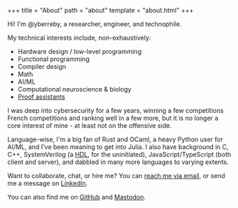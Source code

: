 +++
title = "About"
path = "about"
template = "about.html"
+++

Hi! I'm @yberreby, a researcher, engineer, and technophile.


My technical interests include, non-exhaustively:

- Hardware design / low-level programming
- Functional programming
- Compiler design
- Math
- AI/ML
- Computational neuroscience & biology
- [Proof assistants](https://en.wikipedia.org/wiki/Proof_assistant)

I was deep into cybersecurity for a few years, winning a few competitions French competitions and ranking well in a few more, but it is no longer a core interest of mine - at least not on the offensive side.

Language-wise, I'm a big fan of Rust and OCaml, a heavy Python user for AI/ML, and I've been meaning to get into Julia. I also have background in C, C++, SystemVerilog (a [HDL](https://en.wikipedia.org/wiki/Hardware_description_language), for the uninitiated), JavaScript/TypeScript (both client and server), and dabbled in many more languages to varying extents. 

Want to collaborate, chat, or hire me? You can [reach me via email](mailto:me@yberreby.com), or send me a message on [LinkedIn](https://www.linkedin.com/in/yberreby/).

You can also find me on [GitHub](https://github.com/yberreby/) and [Mastodon](https://masto.ai/).
